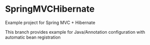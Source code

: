 # SpringMVCHibernate
Example project for Spring MVC + Hibernate

This branch provides example for Java/Annotation configuration with automatic bean registration
